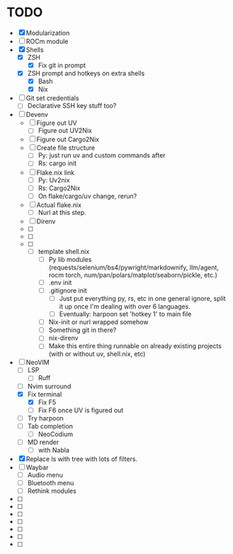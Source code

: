 # TODO
 - [x] Modularization
 - [ ] ROCm module
 - [x] Shells
     - [x] ZSH
         - [x] Fix git in prompt
     - [x] ZSH prompt and hotkeys on extra shells
         - [x] Bash
         - [x] Nix
 - [ ] Git set credentials 
     - [ ] Declarative SSH key stuff too?
 - [ ] Devenv
     - [ ] Figure out UV
         - [ ] Figure out UV2Nix
     - [ ] Figure out Cargo2Nix
     - [ ] Create file structure
         - [ ] Py: just run uv and custom commands after
         - [ ] Rs: cargo init
     - [ ] Flake.nix link
         - [ ] Py: Uv2nix
         - [ ] Rs: Cargo2Nix
         - [ ] On flake/cargo/uv change, rerun?
     - [ ] Actual flake.nix
         - [ ] Nurl at this step.
     - [ ] Direnv
     - [ ] 
     - [ ] 
     - [ ] 
        - [ ] template shell.nix
            - [ ] Py lib modules (requests/selenium/bs4/pywright/markdownify, llm/agent, rocm torch, num/pan/polars/matplot/seaborn/pickle, etc.)
            - [ ] .env init
            - [ ] .gitignore init
                - [ ] Just put everything py, rs, etc in one general ignore, split it up once I'm dealing with over 6 languages.
                - [ ] Eventually: harpoon set 'hotkey 1' to main file
            - [ ] Nix-init or nurl wrapped somehow
            - [ ] Something git in there?
            - [ ] nix-direnv
            - [ ] Make this entire thing runnable on already existing projects (with or without uv, shell.nix, etc)
 - [ ] NeoVIM
    - [ ] LSP
        - [ ] Ruff
    - [ ] Nvim surround
    - [x] Fix terminal
        - [x] Fix F5
        - [ ] Fix F6 once UV is figured out
    - [ ] Try harpoon
    - [ ] Tab completion
        - [ ] NeoCodium
    - [ ] MD render
        - [ ] with Nabla
 - [x] Replace ls with tree with lots of filters.
 - [ ] Waybar
    - [ ] Audio menu
    - [ ] Bluetooth menu
    - [ ] Rethink modules
 - [ ] 
 - [ ] 
 - [ ] 
 - [ ] 
 - [ ] 
 - [ ] 
 - [ ] 

